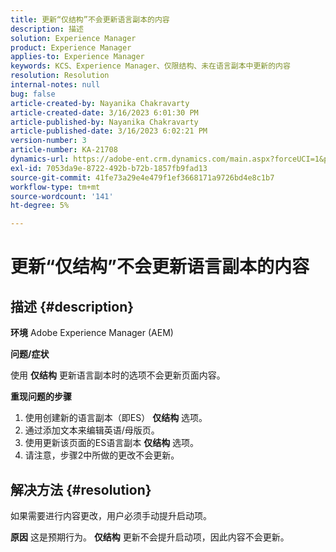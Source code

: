 ```yaml
---
title: 更新“仅结构”不会更新语言副本的内容
description: 描述
solution: Experience Manager
product: Experience Manager
applies-to: Experience Manager
keywords: KCS、Experience Manager、仅限结构、未在语言副本中更新的内容
resolution: Resolution
internal-notes: null
bug: false
article-created-by: Nayanika Chakravarty
article-created-date: 3/16/2023 6:01:30 PM
article-published-by: Nayanika Chakravarty
article-published-date: 3/16/2023 6:02:21 PM
version-number: 3
article-number: KA-21708
dynamics-url: https://adobe-ent.crm.dynamics.com/main.aspx?forceUCI=1&pagetype=entityrecord&etn=knowledgearticle&id=03c95092-24c4-ed11-83ff-6045bd006793
exl-id: 7053da9e-8722-492b-b72b-1857fb9fad13
source-git-commit: 41fe73a29e4e479f1ef3668171a9726bd4e8c1b7
workflow-type: tm+mt
source-wordcount: '141'
ht-degree: 5%

---
```


# 更新“仅结构”不会更新语言副本的内容

## 描述 {#description}

<b>环境</b>
Adobe Experience Manager (AEM)

<b>问题/症状</b>

使用 <b>仅结构</b> 更新语言副本时的选项不会更新页面内容。

<b>重现问题的步骤</b>

1. 使用创建新的语言副本（即ES） <b>仅结构</b> 选项。
2. 通过添加文本来编辑英语/母版页。
3. 使用更新该页面的ES语言副本 <b>仅结构</b> 选项。
4. 请注意，步骤2中所做的更改不会更新。



## 解决方法 {#resolution}


如果需要进行内容更改，用户必须手动提升启动项。


<b>原因</b>
这是预期行为。 <b>仅结构</b> 更新不会提升启动项，因此内容不会更新。
